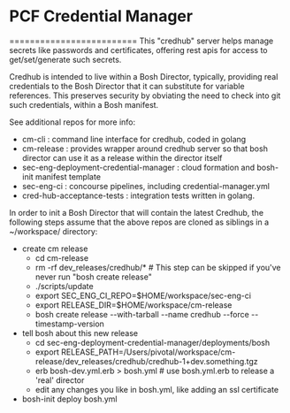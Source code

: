 # PCF Credential Manager
=========================
This "credhub" server helps manage secrets like passwords and certificates, 
offering rest apis for access to get/set/generate such secrets.
 
Credhub is intended to live within a Bosh Director, typically, providing
 real credentials to the Bosh Director that it can substitute for 
 variable references.  This preserves security by obviating the need to check into git such credentials,
 within a Bosh manifest.

See additional repos for more info:

* cm-cli :     command line interface for credhub, coded in golang
* cm-release : provides wrapper around credhub server so that bosh director can use it as a release within the director itself
* sec-eng-deployment-credential-manager : cloud formation and bosh-init manifest template
* sec-eng-ci : concourse pipelines, including credential-manager.yml
* cred-hub-acceptance-tests : integration tests written in golang.

In order to init a Bosh Director that will contain the latest Credhub, the following 
steps assume that the above repos are cloned as siblings in a ~/workspace/ directory:

* create cm release
    - cd cm-release
    - rm -rf dev_releases/credhub/*  # This step can be skipped if you've never run "bosh create release"
    - ./scripts/update
    - export SEC_ENG_CI_REPO=$HOME/workspace/sec-eng-ci
    - export RELEASE_DIR=$HOME/workspace/cm-release
    - bosh create release --with-tarball --name credhub --force --timestamp-version
* tell bosh about this new release
    - cd sec-eng-deployment-credential-manager/deployments/bosh
    - export RELEASE_PATH=/Users/pivotal/workspace/cm-release/dev_releases/credhub/credhub-1+dev.something.tgz
    - erb bosh-dev.yml.erb > bosh.yml # use bosh.yml.erb to release a 'real' director
    - edit any changes you like in bosh.yml, like adding an ssl certificate
* bosh-init deploy bosh.yml

